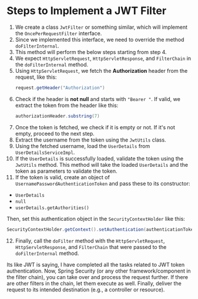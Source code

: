 # Steps to Implement a JWT Filter

1. We create a class `JwtFilter` or something similar, which will implement the `OncePerRequestFilter` interface.
2. Since we implemented this interface, we need to override the method `doFilterInternal`.
3. This method will perform the below steps starting from step 4.
4. We expect `HttpServletRequest`, `HttpServletResponse`, and `FilterChain` in the `doFilterInternal` method.
5. Using `HttpServletRequest`, we fetch the **Authorization** header from the request, like this:
   ```java
   request.getHeader("Authorization")
   ```  
6. Check if the header is **not null** and starts with `"Bearer "`. If valid, we extract the token from the header like this:
   ```java
   authorizationHeader.substring(7)
   ```  
7. Once the token is fetched, we check if it is empty or not. If it's not empty, proceed to the next step.
8. Extract the username from the token using the `JwtUtils` class.
9. Using the fetched username, load the `UserDetails` from `UserDetailsServiceImpl`.
10. If the `UserDetails` is successfully loaded, validate the token using the `JwtUtils` method. This method will take the loaded `UserDetails` and the token as parameters to validate the token.
11. If the token is valid, create an object of `UsernamePasswordAuthenticationToken` and pass these to its constructor:
- `UserDetails`
- `null`
- `userDetails.getAuthorities()`

Then, set this authentication object in the `SecurityContextHolder` like this:
```java
SecurityContextHolder.getContext().setAuthentication(authenticationToken);
```  
12. Finally, call the `doFilter` method with the `HttpServletRequest`, `HttpServletResponse`, and `FilterChain` that were passed to the `doFilterInternal` method.

Its like JWT is saying, I have completed all the tasks related to JWT token authentication. Now, Spring Security (or any other framework/component in the filter chain), you can take over and process the request further. If there are other filters in the chain, let them execute as well. Finally, deliver the request to its intended destination (e.g., a controller or resource).